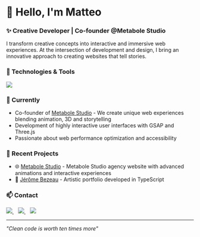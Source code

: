 # 👋 Hello, I'm Matteo
### ✨ Creative Developer | Co-founder @Metabole Studio
I transform creative concepts into interactive and immersive web experiences. At the intersection of development and design, I bring an innovative approach to creating websites that tell stories.

### 🚀 Technologies & Tools
<p align="left">
  <a href="https://skillicons.dev">
    <img src="https://skillicons.dev/icons?i=nextjs,react,typescript,tailwind,threejs,aws,figma,vercel,adobe,vscode&perline=5" />
  </a>
</p>

### 🔭 Currently
- Co-founder of [Metabole Studio](https://metabole.studio) - We create unique web experiences blending animation, 3D and storytelling
- Development of highly interactive user interfaces with GSAP and Three.js
- Passionate about web performance optimization and accessibility

### 💼 Recent Projects
- 🌐 [Metabole Studio](https://metabole.studio/) - Metabole Studio agency website with advanced animations and interactive experiences
- 🎨 [Jérôme Bezeau](https://jeromebezeau.com/) - Artistic portfolio developed in TypeScript

### 📫 Contact
<p align="left">
  <a href="https://www.linkedin.com/in/matteo-courquin/">
    <img src="https://skillicons.dev/icons?i=linkedin" />
  </a>
  &nbsp;&nbsp;
  <a href="mailto:contact@matteocourquin.com">
    <img src="https://skillicons.dev/icons?i=gmail" />
  </a>
  &nbsp;&nbsp;
  <a href="https://matteocourquin.com">
    <img src="https://skillicons.dev/icons?i=github" />
  </a>
</p>

---
*"Clean code is worth ten times more"*
